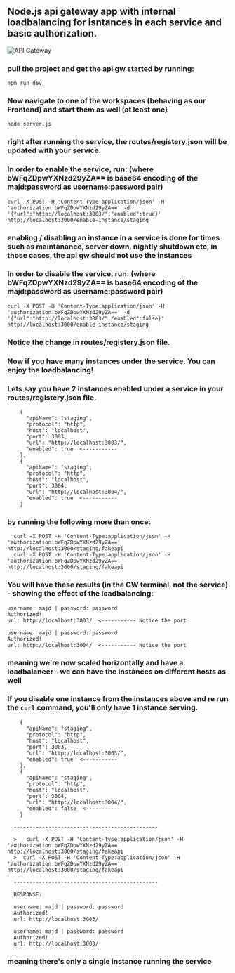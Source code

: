 ## Node.js api gateway app with internal loadbalancing for isntances in each service and basic authorization.

![API Gateway](https://github.com/majdrezik/api_gw/assets/39953455/e89c78ed-3c86-401b-ae9b-3b9d6149a7e1)

### pull the project and get the api gw started by running:

    npm run dev

### Now navigate to one of the workspaces (behaving as our Frontend) and start them as well (at least one)

    node server.js

### right after running the service, the routes/registery.json will be updated with your service.

### In order to enable the service, run: (where bWFqZDpwYXNzd29yZA== is base64 encoding of the majd:password as username:password pair)

    curl -X POST -H 'Content-Type:application/json' -H 'authorization:bWFqZDpwYXNzd29yZA==' -d '{"url":"http://localhost:3003/","enabled":true}' http://localhost:3000/enable-instance/staging

### enabling / disabling an instance in a service is done for times such as maintanance, server down, nightly shutdown etc, in those cases, the api gw should not use the instances

### In order to disable the service, run: (where bWFqZDpwYXNzd29yZA== is base64 encoding of the majd:password as username:password pair)

    curl -X POST -H 'Content-Type:application/json' -H 'authorization:bWFqZDpwYXNzd29yZA==' -d '{"url":"http://localhost:3003/","enabled":false}' http://localhost:3000/enable-instance/staging

### Notice the change in routes/registery.json file.

### Now if you have many instances under the service. You can enjoy the loadbalancing!

### Lets say you have 2 instances enabled under a service in your routes/registery.json file.

        {
          "apiName": "staging",
          "protocol": "http",
          "host": "localhost",
          "port": 3003,
          "url": "http://localhost:3003/",
          "enabled": true  <-----------
        },
        {
          "apiName": "staging",
          "protocol": "http",
          "host": "localhost",
          "port": 3004,
          "url": "http://localhost:3004/",
          "enabled": true  <-----------
        }

### by running the following more than once:

      curl -X POST -H 'Content-Type:application/json' -H 'authorization:bWFqZDpwYXNzd29yZA==' http://localhost:3000/staging/fakeapi
      curl -X POST -H 'Content-Type:application/json' -H 'authorization:bWFqZDpwYXNzd29yZA==' http://localhost:3000/staging/fakeapi

### You will have these results (in the GW terminal, not the service) - showing the effect of the loadbalancing:

    username: majd | password: password
    Authorized!
    url: http://localhost:3003/  <----------- Notice the port

    username: majd | password: password
    Authorized!
    url: http://localhost:3004/  <----------- Notice the port

### meaning we're now scaled horizontally and have a loadbalancer - we can have the instances on different hosts as well

### If you disable one instance from the instances above and re run the `curl` command, you'll only have 1 instance serving.

        {
          "apiName": "staging",
          "protocol": "http",
          "host": "localhost",
          "port": 3003,
          "url": "http://localhost:3003/",
          "enabled": true  <-----------
        },
        {
          "apiName": "staging",
          "protocol": "http",
          "host": "localhost",
          "port": 3004,
          "url": "http://localhost:3004/",
          "enabled": false  <-----------
        }

      ----------------------------------------------

      >   curl -X POST -H 'Content-Type:application/json' -H 'authorization:bWFqZDpwYXNzd29yZA==' http://localhost:3000/staging/fakeapi
      >  curl -X POST -H 'Content-Type:application/json' -H 'authorization:bWFqZDpwYXNzd29yZA==' http://localhost:3000/staging/fakeapi

      ----------------------------------------------

      RESPONSE:

      username: majd | password: password
      Authorized!
      url: http://localhost:3003/

      username: majd | password: password
      Authorized!
      url: http://localhost:3003/

### meaning there's only a single instance running the service
